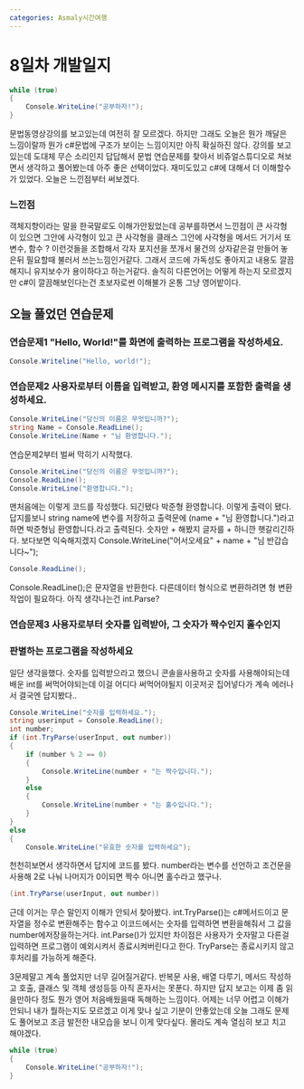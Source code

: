 ```yaml
---
categories: Asmaly시간여행
---
```

# 8일차 개발일지

```c#
while (true)
{
    Console.WriteLine("공부하자!");
}
```

문법동영상강의를 보고있는데 여전히 잘 모르겠다.
하지만 그래도 오늘은 뭔가 깨달은 느낌이랄까
뭔가 c#문법에 구조가 보이는 느낌이지만 아직 확실하진 않다.
강의를 보고있는데 도대체 무슨 소리인지 답답해서 
문법 연습문제를 찾아서 비쥬얼스튜디오로 쳐보면서 생각하고 
풀어봤는데 아주 좋은 선택이었다. 재미도있고 c#에 대해서 
더 이해할수가 있었다. 
오늘은 느낀점부터 써보겠다.

### 느낀점

객체지향이라는 말을 한국말로도 이해가안됬었는데 
공부를하면서 느낀점이 큰 사각형이 있으면 그안에 사각형이 있고
큰 사각형을 클래스 그안에 사각형을 메서드 거기서 또 변수, 함수 ? 이런것들을 조합해서
각자 포지션을 쪼개서 물건의 상자같은걸 만들어 놓은뒤 필요할때 불러서 쓰는느낌인거같다.
그래서 코드에 가독성도 좋아지고 내용도 깔끔해지니 유지보수가 용이하다고 하는거같다.
솔직히 다른언어는 어떻게 하는지 모르겠지만 c#이 깔끔해보인다는건 초보자로썬 이해불가
온통 그냥 영어밭이다.

## 오늘 풀었던 연습문제

### 연습문제1 "Hello, World!"를 화면에 출력하는 프로그램을 작성하세요.

```c#
Console.Writeline("Hello, world!");
```

### 연습문제2 사용자로부터 이름을 입력받고, 환영 메시지를 포함한 출력을 생성하세요.

```c#
Console.WriteLine("당신의 이름은 무엇입니까?");
string Name = Console.ReadLine();
Console.WriteLine(Name + "님 환영합니다.");
```

연습문제2부터 벌써 막히기 시작했다.
```c#
Console.WriteLine("당신의 이름은 무엇입니까?");
Console.ReadLine();
Console.WriteLine("환영합니다.");
```
맨처음에는 이렇게 코드를 작성했다. 되긴됐다
박준형
환영합니다. 이렇게 출력이 됐다. 답지를보니
string name에 변수를 저장하고 출력문에
(name + "님 환영합니다.")라고 하면 박준형님 환영합니다.라고 출력된다.
숫자만 + 해봤지 글자를 + 하니깐 햇갈리긴하다. 
보다보면 익숙해지겠지 
Console.WriteLine("어서오세요" + name + "님 반갑습니다~");
```c#
Console.ReadLine();
```
Console.ReadLine();은 문자열을 반환한다. 다른데이터 형식으로 변환하려면 
형 변환 작업이 필요하다. 아직 생각나는건 int.Parse?

### 연습문제3 사용자로부터 숫자를 입력받아, 그 숫자가 짝수인지 홀수인지 
###          판별하는 프로그램을 작성하세요

일단 생각을했다. 숫자를 입력받으라고 했으니 콘솔을사용하고
숫자를 사용해야되는데 배운 int를 써먹어야되는데 이걸 어디다 써먹어야될지
이곳저곳 집어넣다가 계속 에러나서 결국엔 답지봤다..
```c#
Console.WriteLine("숫자를 입력하세요.");
string userinput = Console.ReadLine();
int number;
if (int.TryParse(userInput, out number))
{
    if (number % 2 == 0)
    {
        Console.WriteLine(number + "는 짝수입니다.");
    }
    else
    {
        Console.WriteLine(number + "는 홀수입니다.");
    }
}
else
{
    Console.WriteLine("유효한 숫자를 입력하세요");
```
천천히보면서 생각하면서 답지에 코드를 봤다.
number라는 변수를 선언하고 조건문을 사용해
2로 나눠 나머지가 0이되면 짝수 아니면 홀수라고 했구나.
```c#
(int.TryParse(userInput, out number))
```
근데 이거는 무슨 말인지 이해가 안되서 찾아봤다.
int.TryParse()는 c#메서드이고 문자열을 정수로 변환해주는 함수고
이코드에서는 숫자를 입력하면 변환을해줘서 그 값을 number에저장을하는거다.
int.Parse()가 있지만 차이점은 사용자가 숫자말고 다른걸 입력하면
프로그램이 예외시켜서 종료시켜버린다고 한다.
TryParse는 종료시키지 않고 후처리를 가능하게 해준다.

3문제말고 계속 풀었지만 너무 길어질거같다.
반복문 사용, 배열 다루기, 메서드 작성하고 호출, 클래스 및 객체 생성등등
아직 혼자서는 못푼다. 하지만 답지 보고는 이제 좀 읽을만하다 정도
뭔가 영어 처음배웠을때 독해하는 느낌이다.
어제는 너무 어렵고 이해가 안되니 내가 뭘하는지도 모르겠고
이게 맞나 싶고 기분이 안좋았는데 오늘 그래도 
문제도 풀어보고 조금 발전한 내모습을 보니 
이게 맞다싶다. 몰라도 계속 열심히 보고 치고 해야겠다.
```c#
while (true)
{
    Console.WriteLine("공부하자!");
}
```
